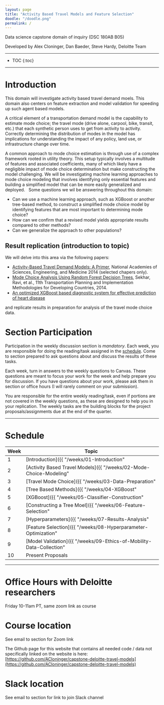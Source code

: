 ```yaml
---
layout: page
title: "Activity Based Travel Models and Feature Selection"
doodle: "/doodle.png"
permalink: /
---
```


Data science capstone domain of inquiry (DSC 180AB B05)

Developed by Alex Cloninger, Dan Baeder, Steve Hardy, Deloitte Team

---
* TOC
{:toc}

---

# Introduction

This domain will investigate activity based travel demand moels.  This domain also centers on feature extraction and model validation for speeding up such agent based models.

A critical element of a transportation demand model is the capability to estimate mode choice; the travel mode (drive alone, carpool, bike, transit, etc.) that each synthetic person uses to get from activity to activity. Correctly determining the distribution of modes in the model has implications for understanding the impact of any policy, land use, or infrastructure change over time. 

A common approach to mode choice estimation is through use of a complex framework rooted in utility theory.  This setup typically involves a multitude of features and associated coefficients, many of which likely have a negligible impact of mode choice determination but make constructing the model challenging.  We will be investigating machine learning approaches to mode choice modeling that involves identifying only essential features and building a simplified model that can be more easily generalized and deployed.
 
Some questions we wil be answering throughout this domain:
- Can we use a machine learning approach, such as XGBoost or another tree-based method, to
construct a simplified mode choice model by identifying features that are most important to
determining mode choice?
- How can we confirm that a revised model yields appropriate results compared to other
methods?
- Can we generalize the approach to other populations?


## Result replication (introduction to topic)

We will delve into this area via the following papers:
- [Activity-Based Travel Demand Models: A Primer](http://onlinepubs.trb.org/onlinepubs/shrp2/SHRP2_C46.pdf), National Academies of Sciences, Engineering, and Medicine 2014  (selected chapers only).
- [Mode Choice Analysis Using Random Forest Decision Trees](https://www.sciencedirect.com/science/article/pii/S2352146516307347), Sekhar, Ravi, et al., 11th Transportation Planning and Implementation Methodologies for Developing Countries, 2014.
- [An optimized XGBoost based diagnostic system for effective prediction of heart disease](https://www.sciencedirect.com/science/article/pii/S1319157820304936)

and replicate results in preparation for analysis of the travel mode choice data.


# Section Participation

Participation in the weekly discussion section is *mandatory*. Each
week, you are responsible for doing the reading/task assigned in the
[schedule](#schedule). Come to section prepared to ask questions about
and discuss the results of these tasks.

Each week, turn in answers to the weekly questions to Canvas. These
questions are meant to focus your work for the week and help prepare
you for discussion. If you have questions about your work, please ask
them in section or office hours (I will rarely comment on your
submission).

You are responsible for the entire weekly reading/task, even if
portions are not covered in the weekly questions, as these are designed to help you in your replication. The weekly tasks are the building blocks for the project proposals/assignments due at the
end of the quarter.

---

# Schedule

|Week|Topic|
|--|--|
|1|[Introduction]({{ "/weeks/01-Introduction" | absolute_url }})|
|2|[Activity Based Travel Models]({{ "/weeks/02-Mode-Choice-Modeling" | absolute_url }})|
|3|[Travel Mode Choice]({{ "/weeks/03-Data-Preparation" | absolute_url }})|
|4|[Tree Based Methods]({{ "/weeks/04-XGBoost" | absolute_url }})|
|5|[XGBoost]({{ "/weeks/05-Classifier-Construction" | absolute_url }})|
|6|[Constructing a Tree Moel]({{ "/weeks/06-Feature-Selection" | absolute_url }})|
|7|[Hyperparameters]({{ "/weeks/07-Results-Analysis" | absolute_url }})|
|8|[Feature Selection]({{ "/weeks/08-Hyperparameter-Optimization" | absolute_url }})|
|9|[Model Validation]({{ "/weeks/09-Ethics-of-Mobility-Data-Collection" | absolute_url }})|
|10|Present Proposals|

---
# Office Hours with Deloitte researchers
Friday 10-11am PT, same zoom link as course

# Course location
See email to section for Zoom link

The Github page for this website that contains all needed code / data not specifically linked on the website is here: 
[https://github.com/ACloninger/capstone-deloitte-travel-models](https://github.com/ACloninger/capstone-deloitte-travel-models)

# Slack location
See email to section for link to join Slack channel







